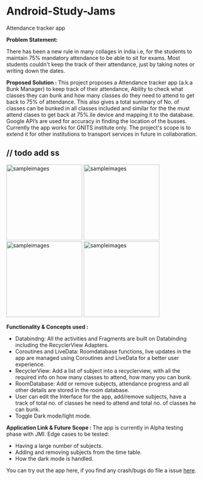 # Android-Study-Jams

Attendance tracker app

<b> Problem Statement: </b>

There has been a new rule in many collages in india i.e, for the students to maintain 75% mandatory attendance to be able to sit for exams. Most students couldn't keep the track of their attendance, just by taking notes or writing down the dates.

<b> Proposed Solution : </b>
This project proposes a Attendance tracker app (a.k.a Bunk Manager) to keep track of their attendance, Ability to check what classes they can bunk and how many classes do they need to attend to get back to 75% of attendance. This also gives a total summary of No. of classes can be bunked in all classes included and similar for the the must attend clases to get back at 75%.ile device and mapping it to the database. Google API’s are used for accuracy in finding the location of the busses. Currently the app works for GNITS institute only. The project's scope is to extend it for other institutions to transport services in future in collaboration.

## // todo add ss
<img width="200" alt="sampleimages" src="https://user-images.githubusercontent.com/54740946/148618556-e44ec3da-05de-4a7f-9264-24c7e1384560.png">    <img width="200" alt="sampleimages" src="https://user-images.githubusercontent.com/54740946/148618638-6288b08b-cce8-4ad8-9b04-aa26655d22d5.png">      <img width="200" alt="sampleimages" src="https://user-images.githubusercontent.com/54740946/148618662-c23c753c-aeca-4a35-9fba-a9bb19c76284.png">      <img width="200" alt="sampleimages" src="https://user-images.githubusercontent.com/54740946/148618700-2a7e0894-494e-42d5-b783-c954bdc889fb.png">



<b> Functionality & Concepts used : </b>
- Databindng: All the activities and Fragments are built on Databinding including the RecyclerView Adapters.
- Coroutines and LiveData: Roomdatabase functions, live updates in the app are managed using Coroutines and LiveData for a better user experience.
- RecyclerView: Add a list of subject into a recyclerview, with all the required info on how many classes to attend, how many you can bunk.
- RoomDatabase: Add or remove subjects, attendance progress and all other details are stored in the room database. 
- User can edit the Interface for the app, add/remove subjects, have a track of total no. of classes he need to attend and total no. of classes he can bunk.
- Toggle Dark mode/light mode.

<b> Application Link & Future Scope : </b>
The app is currently in Alpha testing phase with JMI. 
Edge cases to be tested:
- Having a large number of subjects.
- Adding and removing subjects from the time table.
- How the dark mode is handled.

You can try out the app here, if you find any crash/bugs do file a issue [here](https://github.com/jamiaGDSC/Attendance-Manager/issues).
